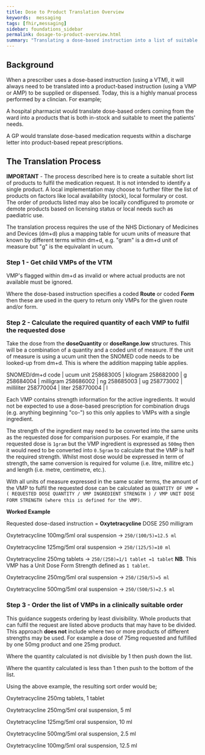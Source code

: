 ```yaml
---
title: Dose to Product Translation Overview
keywords:  messaging
tags: [fhir,messaging]
sidebar: foundations_sidebar
permalink: dosage-to-product-overview.html
summary: "Translating a dose-based instruction into a list of suitable product-based instructions"
---
```



## Background

When a prescriber uses a dose-based instruction (using a VTM), it will always need to be translated into a product-based instruction (using a VMP or AMP) to be supplied or dispensed. Today, this is a highly manual process performed by a clincian. For example;

A hospital pharmacist would translate dose-based orders coming from the ward into a products that is both in-stock and suitable to meet the patients' needs. 

A GP would translate dose-based medication requests within a discharge letter into product-based repeat prescriptions.

## The Translation Process

**IMPORTANT** - The process described here is to create a suitable short list of products to fulfil the medication request. It is not intended to identify a single product. A local implementation may choose to further filter the list of products on factors like local availability (stock), local formulary or cost. The order of products listed may also be locally condfigured to promote or demote products based on licensing status or local needs such as paediatric use.

The translation process requires the use of the NHS Dictionary of Medicines and Devices (dm+d) plus a mapping table for ucum units of measure that known by different terms within dm+d, e.g. "gram" is a dm+d unit of measure but "g" is the equivalant in ucum.

### Step 1 - Get child VMPs of the VTM

VMP's flagged within dm+d as invalid or where actual products are not available must be ignored.

Where the dose-based instruction specifies a coded **Route** or coded **Form** then these are used in the query to return only VMPs for the given route and/or form.

### Step 2 - Calculate the required quantity of each VMP to fulfil the requested dose 

Take the dose from the **doseQuantity** or **doseRange.low** structures. This will be a combination of a quantity and a coded unit of measure. If the unit of measure is using a ucum unit then the SNOMED code needs to be looked-up from dm+d. This is where the addition mapping table applies.

SNOMED/dm+d code | ucum unit
258683005 | kilogram
258682000 | g
258684004 | milligram
258686002 | ng
258685003 | ug
258773002 | milliliter
258770004 | liter
258770004 | l

Each VMP contains strength information for the active ingredients. It would not be expected to use a dose-based prescription for combination drugs (e.g. anything beginning "co-") so this only applies to VMPs with a single ingredient.

The strength of the ingredient may need to be converted into the same units as the requested dose for comparision purposes. For example, if the requested dose is `1gram` but the VMP ingredient is expressed as `500mg` then it would need to be converted into `0.5gram` to calculate that the VMP is half the required strength. Whilst most dose would be expressed in term of strength, the same conversion is required for volume (i.e. litre, millitre etc.) and length (i.e. metre, centimetre, etc.).

With all units of measure expressed in the same scaler terms, the amount of the VMP to fulfil the requested dose can be calculated as `QUANTITY OF VMP = ( REQUESTED DOSE QUANTITY / VMP INGREDIENT STRENGTH ) / VMP UNIT DOSE FORM STRENGTH (where this is defined for the VMP)`.

**Worked Example**

Requested dose-dased instruction = **Oxytetracycline** DOSE 250 milligram

Oxytetracycline 100mg/5ml oral suspension -> `250/(100/5)=12.5 ml`

Oxytetracycline 125mg/5ml oral suspension -> `250/(125/5)=10 ml`

Oxytetracycline 250mg tablets -> `250/(250)=1/1 tablet =1 tablet` **NB**. This VMP has a Unit Dose Form Strength defined as `1 tablet`.

Oxytetracycline 250mg/5ml oral suspension -> `250/(250/5)=5 ml`

Oxytetracycline 500mg/5ml oral suspension -> `250/(500/5)=2.5 ml`

### Step 3 - Order the list of VMPs in a clinically suitable order

This guidance suggests ordering by least divisibility. Whole products that can fulfil the request are listed above products that may have to be divided. This approach **does not** include where two or more products of different strengths may be used. For example a dose of 75mg requested and fulfilled by one 50mg product and one 25mg product.

Where the quantity calculated is not divisible by 1 then push down the list.

Where the quantity calculated is less than 1 then push to the bottom of the list.

Using the above example, the resulting sort order would be;

Oxytetracycline 250mg tablets, 1 tablet

Oxytetracycline 250mg/5ml oral suspension, 5 ml

Oxytetracycline 125mg/5ml oral suspension, 10 ml

Oxytetracycline 500mg/5ml oral suspension, 2.5 ml

Oxytetracycline 100mg/5ml oral suspension, 12.5 ml
